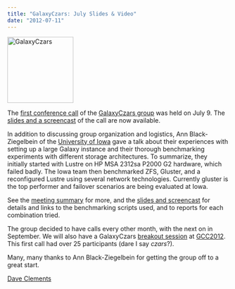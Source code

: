 ```yaml
---
title: "GalaxyCzars: July Slides & Video"
date: "2012-07-11"
---
```

<div class='right'><a href='/src/community/GalaxyCzars/Meetups/2012-07-09/index.md'><img src="/src/images/logos/GalaxyCzars.png" alt="GalaxyCzars" width="150" /></a></div>

The [first conference call](/src/community/GalaxyCzars/Meetups/2012-07-09/index.md) of the [GalaxyCzars group](/src/community/GalaxyCzars/index.md) was held on July 9.  The [slides and a screencast](/src/community/GalaxyCzars/Meetups/2012-07-09/index.md#links) of the call are now available. 

In addition to discussing group organization and logistics, Ann Black-Ziegelbein of the [University of Iowa](http://uiowa.edu/) gave a talk about their experiences with setting up a large Galaxy instance and their thorough benchmarking experiments with different storage architectures.  To summarize, they initially started with Lustre on HP MSA 2312sa P2000 G2 hardware, which failed badly. The Iowa team then benchmarked ZFS, Gluster, and a reconfigured Lustre using several network technologies. Currently gluster is the top performer and failover scenarios are being evaluated at Iowa.

See the [meeting summary](/src/community/GalaxyCzars/Meetups/2012-07-09/index.md) for more, and the [slides and screencast](/src/community/GalaxyCzars/Meetups/2012-07-09/index.md#links) for details and links to the benchmarking scripts used, and to reports for each combination tried. 

The group decided to have calls every other month, with the next on in September.  We will also have a GalaxyCzars [breakout session](/src/events/gcc2012/program/breakouts/index.md) at [GCC2012](/src/events/gcc2012/index.md).  This first call had over 25 participants (dare I say *czars*?).

Many, many thanks to Ann Black-Ziegelbein for getting the group off to a great start.

[Dave Clements](/people/dave-clements/)
